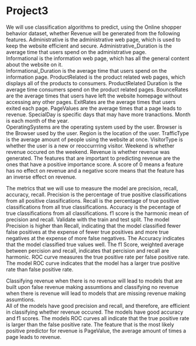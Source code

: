 # Project3

We will use classification algorithms to predict, using the Online shopper behavior dataset, whether Revenue will be 
generated from the following features.  Administrative is the administrative web page, which is used to keep the website 
efficient and secure.  Administrative_Duration is the average time that users spend on the administrative page.  
Informational is the information web page, which has all the general content about the website on it.  
Informational_Duration is the average time that users spend on the information page.  ProductRelated is the product related 
web pages, which displays all of the products to consumers. ProductRelated Duration is the average time consumers spend on 
the product related pages.  BounceRates are the average times that users have left the website homepage without accessing 
any other pages.  ExitRates are the average times that users exited each page.  PageValues are the average times that a page
leads to revenue.  SpecialDay is specific days that may have more tranactions.  Month is each month of the year.  
OperatingSystems are the operating system used by the user.  Browser is the Browser used by the user.  Region is the 
location of the user.  TrafficType is the average amount of people using the website at once.  VisitorType is whether the 
user is a new or reoccurrring visitor.  Weekend is whether revenue occured on the weekend.  Revenue is whether revenue was 
generated.  The features that are important to predicting revenue are the ones that have a positive importance score.  A score of 0 
means a feature has no effect on revenue and a negative score means that the feature has an inverse effect on revenue.  

The metrics that we will use to measure the model are precision, recall, accuracy, recall.  Precision is the percentage of 
true positive classifications from all positive classifications. Recall is the percentage of true positive classifications 
from all true classifications. Accuracy is the pecentage of true classifications from all classifications. f1 score is the 
harmonic mean of precision and recall.  Validate with the train and test split. 
The model Precision is higher than Recall, indicating that the model classified fewer false positives at the expense of fewer true 
positives and more true negatives at the expense of more false negatives.  The Accuracy indicates that the model classified 
true values well.  The f1 Score, weighted average between percision and recall, indicates that percision and recall are 
harmonic.  ROC curve measures the true positive rate per false positive rate.  The model ROC curve indicates that the model has a larger 
true positive rate than false positive rate.  

Classifying revenue when there is no revenue will lead to models that are built upon false revenue making assumtions and 
classifying no revenue when there is revenue will lead to models that are missing revenue making assumtions.  
All of the models have good precision and recall, and therefore, are efficient in classifying whether revenue occured.  The 
models have good accuracy and f1 scores.  The models ROC curves all indicate that the true positive rate is larger than the 
false positive rate.  The feature that is the most likely positive predictor for revenue is PageValue, the average amount 
of times a page leads to revenue. 
